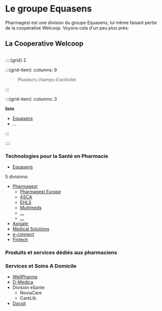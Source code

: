 # Le groupe Equasens

Pharmagest est une division du groupe Equasens, lui même faisant pertie de la coopérative Welcoop. Voyons cela d'un peu plus près:

## La Cooperative Welcoop


```{figure} Docs/Missions-acteurs.png

```


::::{grid} 2

:::{grid-item}
:columns: 9

> Plusieurs champs d'acitivité:

:::

:::{grid-item}
:columns: 3

**liste**

- [Equasens](https://equasens.com/)
- ...


:::

::::

### Technologies pour la Santé en Pharmacie

- [Equasens](https://equasens.com/)

5 divisions:

- [Pharmagest]()
    - [Pharmagest Europe](https://pharmagest.com/)
    - [ASCA](https://asca-pharma.com/)
    - [EHLS]()
    - [Multimeds](https://pharmagest.com/solution-officine/pda/)
    - [...]()
    - [...]()
- [Axigate](https://equasens.com/le-groupe/nos-divisions/axigate-link/)
- [Medical Solutions](https://equasens.com/le-groupe/nos-divisions/medical-solutions/)
- [e-connect](https://equasens.com/le-groupe/nos-divisions/e-connect/)
- [Fintech](https://equasens.com/le-groupe/nos-divisions/fintech/)



### Produits et services dédiés aux pharmaciens


### Services et Soins A Domicile

- [WellPharma](https://wellpharma.com/services/ma-pharmacie-a-la-maison/#!)
- [D-Medica](http://www.dmedica.com/nos-metiers/maintien-a-domicile)
- Division eSante
    - NoviaCare
    - CareLib
- [Docsit](https://www.dicsit.com/Default.aspx)



